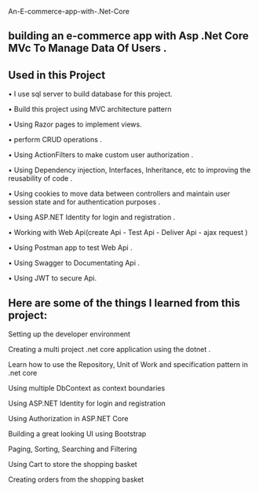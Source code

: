 An-E-commerce-app-with-.Net-Core
## building an e-commerce app with Asp .Net Core MVc To Manage Data Of Users . 

## Used in this Project
• I use sql server to build database for this project.

• Build this project using MVC architecture pattern

• Using Razor pages to implement views.

•  perform CRUD operations . 

• Using ActionFilters to make custom user authorization .

• Using Dependency injection, Interfaces, Inheritance, etc to improving the reusability of code .

• Using cookies to move data between controllers and maintain user session state and for authentication purposes .

• Using ASP.NET Identity for login and registration .

• Working with Web Api(create Api - Test Api - Deliver Api - ajax request )

• Using Postman app to test Web Api .

• Using Swagger to Documentating Api .

• Using JWT to secure Api.

## Here are some of the things I learned from this project:
Setting up the developer environment

Creating a multi project .net core application using the dotnet .

Learn how to use the Repository, Unit of Work and specification pattern in .net core

Using multiple DbContext as context boundaries

Using ASP.NET Identity for login and registration

Using Authorization in ASP.NET Core

Building a great looking UI using Bootstrap

Paging, Sorting, Searching and Filtering

Using Cart to store the shopping basket

Creating orders from the shopping basket

